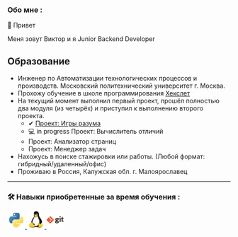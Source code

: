 ### Обо мне :
👋 Привет

Меня зовут Виктор и я Junior Backend Developer
## Образование
- Инженер по Автоматизации технологических процессов и производств.
  Московский политехнический университет г. Москва.
- Прохожу обучение в школе программирования [Хекслет](https://ru.hexlet.io)
- На текущий момент выполнил первый проект, прошёл полностью два модуля (из четырёх) и приступил к выполнению второго проекта.
  - ✔ [Проект: Игры разума](https://github.com/qffo/python-project-49)
  - 💻 in progress Проект: Вычислитель отличий
  - Проект: Анализатор страниц
  - Проект: Менеджер задач
- Нахожусь в поиске стажировки или работы. (Любой формат: гибридный/удаленный/офис)
- Проживаю в Россия, Калужская обл. г. Малоярославец

---

### :hammer_and_wrench: Навыки приобретенные за время обучения : 
<div>  
  <a href="https://www.python.org" target="_blank"> <img src="https://raw.githubusercontent.com/devicons/devicon/master/icons/python/python-original.svg" alt="python" width="40" height="40"/> </a> 
  <a href="https://www.linux.org/" target="_blank"> <img src="https://raw.githubusercontent.com/devicons/devicon/master/icons/linux/linux-original.svg" alt="linux" width="40" height="40"/> </a>
  <img src="https://github.com/devicons/devicon/blob/master/icons/git/git-original-wordmark.svg" title="Git" **alt="Git" width="40" height="40"/>
</div>  
